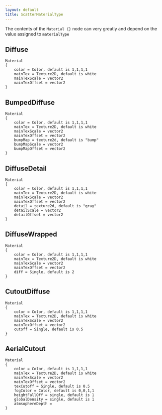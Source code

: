 ```yaml
---
layout: default
title: ScatterMaterialType
---
```


The contents of the `Material {}` node can very greatly and depend on the value assigned to `materialType`

## Diffuse
```
Material
{
	color = Color, default is 1,1,1,1
	mainTex = Texture2D, default is white
	mainTexScale = vector2
	mainTexOffset = vector2
}
```

## BumpedDiffuse
```
Material
{
	color = Color, default is 1,1,1,1
	mainTex = Texture2D, default is white
	mainTexScale = vector2
	mainTexOffset = vector2
	bumpMap = texture2d, default is "bump"
	bumpMapScale = vector2
	bumpMapOffset = vector2
}
```

## DiffuseDetail
```
Material
{
	color = Color, default is 1,1,1,1
	mainTex = Texture2D, default is white
	mainTexScale = vector2
	mainTexOffset = vector2
	detail = texture2d, default is "gray"
	detailScale = vector2
	detailOffset = vector2
}
```

## DiffuseWrapped
```
Material
{
	color = Color, default is 1,1,1,1
	mainTex = Texture2D, default is white
	mainTexScale = vector2
	mainTexOffset = vector2
	diff = Single, default is 2
}
```

## CutoutDiffuse
```
Material
{
	color = Color, default is 1,1,1,1
	mainTex = Texture2D, default is white
	mainTexScale = vector2
	mainTexOffset = vector2
	cutoff = Single, default is 0.5
}
```

## AerialCutout
```
Material
{
	color = Color, default is 1,1,1,1
	mainTex = Texture2D, default is white
	mainTexScale = vector2
	mainTexOffset = vector2
	texCutoff = Single, default is 0.5
	fogColor = Color, default is 0,0,1,1
	heightFallOff = single, default is 1
	globalDensity = single, default is 1
	atmsophereDepth = 
}
```